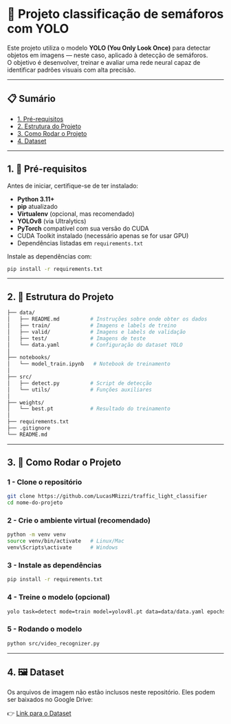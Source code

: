 # 🧠 Projeto classificação de semáforos com YOLO

Este projeto utiliza o modelo **YOLO (You Only Look Once)** para detectar objetos em imagens — neste caso, aplicado à detecção de semáforos.  
O objetivo é desenvolver, treinar e avaliar uma rede neural capaz de identificar padrões visuais com alta precisão.

---

## 📋 Sumário

- [1. Pré-requisitos](#1--pré-requisitos)
- [2. Estrutura do Projeto](#2--estrutura-do-projeto)
- [3. Como Rodar o Projeto](#3--como-rodar-o-projeto)
- [4. Dataset](#4--dataset)

---

## 1. 🧩 Pré-requisitos

Antes de iniciar, certifique-se de ter instalado:

- **Python 3.11+**
- **pip** atualizado
- **Virtualenv** (opcional, mas recomendado)
- **YOLOv8** (via Ultralytics)
- **PyTorch** compatível com sua versão do CUDA
- CUDA Toolkit instalado (necessário apenas se for usar GPU)
- Dependências listadas em `requirements.txt`

Instale as dependências com:
```bash
pip install -r requirements.txt
```

---

## 2. 📂 Estrutura do Projeto

```bash
├── data/
│   ├── README.md          # Instruções sobre onde obter os dados
│   ├── train/             # Imagens e labels de treino
│   ├── valid/             # Imagens e labels de validação
│   ├── test/              # Imagens de teste
│   └── data.yaml          # Configuração do dataset YOLO
│ 
├── notebooks/
│   └── model_train.ipynb   # Notebook de treinamento
│
├── src/
│   ├── detect.py          # Script de detecção
│   └── utils/             # Funções auxiliares
│
├── weights/
│   └── best.pt            # Resultado do treinamento
│
├── requirements.txt
├── .gitignore
└── README.md
```

---


## 3. 🚀 Como Rodar o Projeto

### 1 - Clone o repositório
```bash
git clone https://github.com/LucasMRizzi/traffic_light_classifier
cd nome-do-projeto
```
### 2 - Crie o ambiente virtual (recomendado)
```bash
python -m venv venv
source venv/bin/activate   # Linux/Mac
venv\Scripts\activate      # Windows
```
### 3 - Instale as dependências
```bash
pip install -r requirements.txt

```
### 4 - Treine o modelo (opcional)
```bash
yolo task=detect mode=train model=yolov8l.pt data=data/data.yaml epochs=50
```

### 5 - Rodando o modelo
```bash
python src/video_recognizer.py
```

---

## 4. 🖼️ Dataset

Os arquivos de imagem não estão inclusos neste repositório.
Eles podem ser baixados no Google Drive:

👉 [Link para o Dataset](https://drive.google.com/drive/folders/1339TI4yWAzAqONhsjsg_7Dn-lC9qltqU?usp=sharing)  



